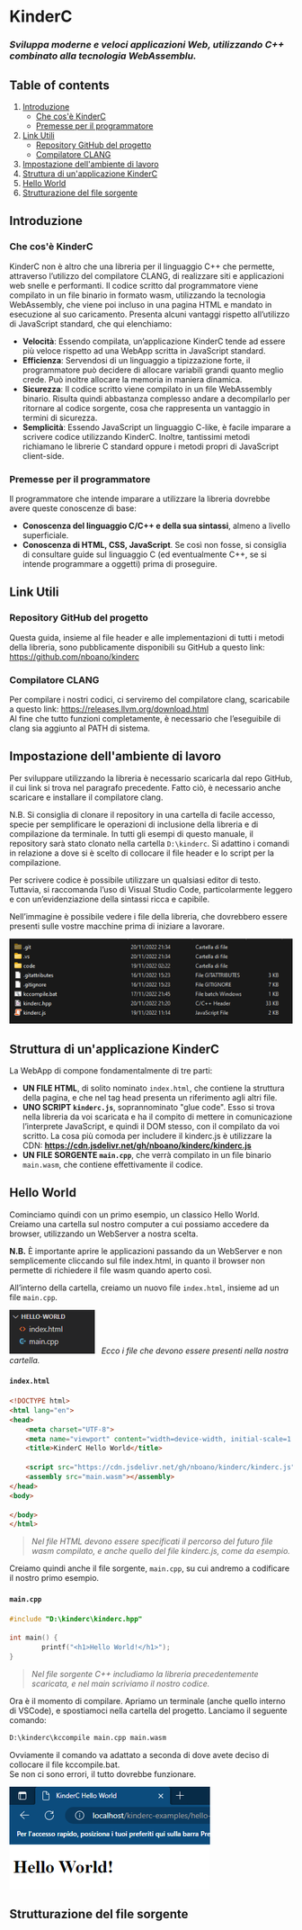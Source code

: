 # KinderC
### *Sviluppa moderne e veloci applicazioni Web, utilizzando C++ combinato alla tecnologia WebAssemblu.* 

## Table of contents
 1. [Introduzione](#introduzione)
    - [Che cos'è KinderC](#che-cosè-kinderc)
    - [Premesse per il programmatore](#premesse-per-il-programmatore)
 2. [Link Utili](#link-utili)
    - [Repository GitHub del progetto](#repository-github-del-progetto)
    - [Compilatore CLANG](#compilatore-clang)
 3. [Impostazione dell'ambiente di lavoro](#impostazione-dellambiente-di-lavoro)
 4. [Struttura di un'applicazione KinderC](#struttura-di-unapplicazione-kinderc)
 5. [Hello World](#hello-world)
 6. [Strutturazione del file sorgente](#strutturazione-del-file-sorgente)

## Introduzione

### Che cos'è KinderC

KinderC non è altro che una libreria per il linguaggio C++ che permette, attraverso l’utilizzo del compilatore CLANG, di realizzare siti e applicazioni web snelle e performanti. Il codice scritto dal programmatore viene compilato in un file binario in formato wasm, utilizzando la tecnologia WebAssembly, che viene poi incluso in una pagina HTML e mandato in esecuzione al suo caricamento. Presenta alcuni vantaggi rispetto all’utilizzo di JavaScript standard, che qui elenchiamo:
- **Velocità**: Essendo compilata, un’applicazione KinderC tende ad essere più veloce rispetto ad una WebApp scritta in JavaScript standard.
- **Efficienza**: Servendosi di un linguaggio a tipizzazione forte, il programmatore può decidere di allocare variabili grandi quanto meglio crede. Può inoltre allocare la memoria in maniera dinamica.
- **Sicurezza**: Il codice scritto viene compilato in un file WebAssembly binario. Risulta quindi abbastanza complesso andare a decompilarlo per ritornare al codice sorgente, cosa che rappresenta un vantaggio in termini di sicurezza.
- **Semplicità**: Essendo JavaScript un linguaggio C-like, è facile imparare a scrivere codice utilizzando KinderC. Inoltre, tantissimi metodi richiamano le librerie C standard oppure i metodi propri di JavaScript client-side. 

### Premesse per il programmatore

Il programmatore che intende imparare a utilizzare la libreria dovrebbe avere queste conoscenze di base:
- **Conoscenza del linguaggio C/C++ e della sua sintassi**, almeno a livello superficiale.
- **Conoscenza di HTML, CSS, JavaScript**.
Se così non fosse, si consiglia di consultare guide sul linguaggio C (ed eventualmente C++, se si intende programmare a oggetti) prima di proseguire.

## Link Utili

### Repository GitHub del progetto

Questa guida, insieme al file header e alle implementazioni di tutti i metodi della libreria, sono pubblicamente disponibili su GitHub a questo link: https://github.com/nboano/kinderc

### Compilatore CLANG  

Per compilare i nostri codici, ci serviremo del compilatore clang, scaricabile a questo link: https://releases.llvm.org/download.html  
Al fine che tutto funzioni completamente, è necessario che l’eseguibile di clang sia aggiunto al PATH di sistema.

## Impostazione dell'ambiente di lavoro

Per sviluppare utilizzando la libreria è necessario scaricarla dal repo GitHub, il cui link si trova nel paragrafo precedente. Fatto ciò, è necessario anche scaricare e installare il compilatore clang.  

N.B. Si consiglia di clonare il repository in una cartella di facile accesso, specie per semplificare le operazioni di inclusione della libreria e di compilazione da terminale. In tutti gli esempi di questo manuale, il repository sarà stato clonato nella cartella `D:\kinderc`. Si adattino i comandi in relazione a dove si è scelto di collocare il file header e lo script per la compilazione.  

Per scrivere codice è possibile utilizzare un qualsiasi editor di testo. Tuttavia, si raccomanda l’uso di Visual Studio Code, particolarmente leggero e con un’evidenziazione della sintassi ricca e capibile.

Nell’immagine è possibile vedere i file della libreria, che dovrebbero essere presenti sulle vostre macchine prima di iniziare a lavorare.

![](guides/images/01-repository-overview.png)

## Struttura di un'applicazione KinderC

La WebApp di compone fondamentalmente di tre parti:
- **UN FILE HTML**, di solito nominato `index.html`, che contiene la struttura della pagina, e che nel tag head presenta un riferimento agli altri file.
- **UNO SCRIPT `kinderc.js`**, soprannominato "glue code". Esso si trova nella libreria da voi scaricata e ha il compito di mettere in comunicazione l’interprete JavaScript, e quindi il DOM stesso, con il compilato da voi scritto.
La cosa più comoda per includere il kinderc.js è utilizzare la CDN:
**https://cdn.jsdelivr.net/gh/nboano/kinderc/kinderc.js**  
- **UN FILE SORGENTE `main.cpp`**, che verrà compilato in un file binario `main.wasm`, che contiene effettivamente il codice.

## Hello World

Cominciamo quindi con un primo esempio, un classico Hello World.  
Creiamo una cartella sul nostro computer a cui possiamo accedere da browser, utilizzando un WebServer a nostra scelta.  

**N.B.** È importante aprire le applicazioni passando da un WebServer e non semplicemente cliccando sul file index.html, in quanto il browser non permette di richiedere il file wasm quando aperto così.

All’interno della cartella, creiamo un nuovo file `index.html`, insieme ad un file `main.cpp`.

![](guides/images/02-hello-world-folder.png)&nbsp;&nbsp;&nbsp;*Ecco i file che devono essere presenti nella nostra cartella.*

#### **`index.html`**

```html
<!DOCTYPE html>
<html lang="en">
<head>
    <meta charset="UTF-8">
    <meta name="viewport" content="width=device-width, initial-scale=1.0">
    <title>KinderC Hello World</title>

    <script src="https://cdn.jsdelivr.net/gh/nboano/kinderc/kinderc.js"></script>
    <assembly src="main.wasm"></assembly>
</head>
<body>
    
</body>
</html>
```
> *Nel file HTML devono essere specificati il percorso del futuro file wasm compilato, e anche quello del file kinderc.js, come da esempio.*  

Creiamo quindi anche il file sorgente, `main.cpp`, su cui andremo a codificare il nostro primo esempio.

#### **`main.cpp`**
```cpp
#include "D:\kinderc\kinderc.hpp"

int main() {
    	printf("<h1>Hello World!</h1>");
}
```

> *Nel file sorgente C++ includiamo la libreria precedentemente scaricata, e nel main scriviamo il nostro codice.*  

Ora è il momento di compilare. Apriamo un terminale (anche quello interno di VSCode), e spostiamoci nella cartella del progetto. Lanciamo il seguente comando:

```bat
D:\kinderc\kccompile main.cpp main.wasm
```

Ovviamente il comando va adattato a seconda di dove avete deciso di collocare il file kccompile.bat.  
Se non ci sono errori, il tutto dovrebbe funzionare.

![](guides/images/03-hello-world.png)

## Strutturazione del file sorgente


